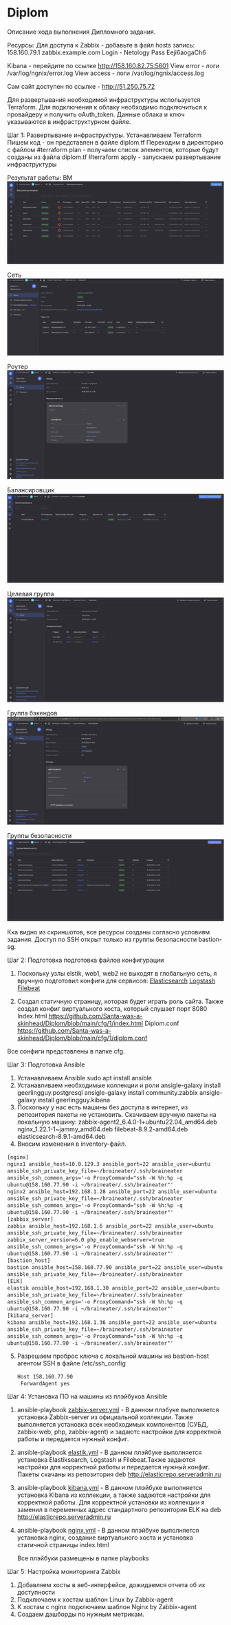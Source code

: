 
# Diplom
Описание хода выполнения Дипломного задания.

Ресурсы:
Для доступа к Zabbix - добавьте в файл hosts запись: 
158.160.79.1    zabbix.example.com 
Login - Netology 
Pass Eeji6aogaCh6

Kibana - перейдите по ссылке http://158.160.82.75:5601
View error - логи /var/log/ngnix/error.log
View access - логи /var/log/ngnix/access.log

Сам сайт доступен по ссылке - http://51.250.75.72

Для развертывания необходимой инфраструктуры используется Terraform.
Для подключения к облаку необходимо подключиться к провайдеру и получить oAuth_token. Данные облака и ключ указываются в инфраструктурном файле.

Шаг 1: Развертывание инфраструктуры.
Устанавливаем Terraform
Пишем код - он представлен в файле diplom.tf
Переходим в директорию с файлом
#terraform plan - получаем список элементов, которые будут созданы из файла diplom.tf
#terraform apply - запускаем развертывание инфраструктуры

Результат работы:
ВМ
![ВМ](https://github.com/Santa-was-a-skinhead/Diplom/blob/main/img/vm.png)

Сеть
![](https://github.com/Santa-was-a-skinhead/Diplom/blob/main/img/net.png)

Роутер
![](https://github.com/Santa-was-a-skinhead/Diplom/blob/main/img/router.png)

Балансировщик
![](https://github.com/Santa-was-a-skinhead/Diplom/blob/main/img/balans.png)

Целевая группа
![](https://github.com/Santa-was-a-skinhead/Diplom/blob/main/img/target.png)

Группа бэкендов
![](https://github.com/Santa-was-a-skinhead/Diplom/blob/main/img/back.png)

Группы безопасности
![](https://github.com/Santa-was-a-skinhead/Diplom/blob/main/img/sec.png)

Кка видно из скриншотов, все ресурсы созданы согласно условиям задания. Доступ по SSH открыт только из группы безопасности bastion-sg.


Шаг 2: Подготовка подготовка файлов конфигурации

1. Поскольку узлы elstik, web1, web2 не выходят в глобальную сеть, я вручную подготовил конфиги для сервисов:
   [Elasticsearch](https://github.com/Santa-was-a-skinhead/Diplom/blob/main/cfg/1/elasticsearch.yml)
   [Logstash](https://github.com/Santa-was-a-skinhead/Diplom/blob/main/cfg/1/logstash.conf)
   [Filebeat](https://github.com/Santa-was-a-skinhead/Diplom/blob/main/cfg/1/filebeat.yml)

3. Создал статичную страницу, которая будет играть роль сайта. Также создал конфиг виртуального хоста, который слушает порт 8080
Index.html https://github.com/Santa-was-a-skinhead/Diplom/blob/main/cfg/1/index.html
Diplom.conf https://github.com/Santa-was-a-skinhead/Diplom/blob/main/cfg/1/diplom.conf

Все сонфиги представлены в папке cfg.

Шаг 3: Подготовка Ansible

1. Устанавливаем Ansible
   sudo apt install ansible
2. Устанавливаем необходимые коллекции и роли
   ansigle-galaxy install geerlingguy.postgresql
   ansigle-galaxy install community.zabbix
   ansigle-galaxy install geerlingguy.kibana
3. Поскольку у нас есть машины без доступа в интернет, из репозитория пакеты не установить. Скачиваем вручную пакеты на локальную машину:
   zabbix-agent2_6.4.0-1+ubuntu22.04_amd64.deb
   nginx_1.22.1-1~jammy_amd64.deb
   filebeat-8.9.2-amd64.deb
   elasticsearch-8.9.1-amd64.deb
4. Вносим изменения в inventory-файл.
```
[nginx]
nginx1 ansible_host=10.0.129.3 ansible_port=22 ansible_user=ubuntu ansible_ssh_private_key_file=~/braineater/.ssh/braineater ansible_ssh_common_args='-o ProxyCommand="ssh -W %h:%p -q ubuntu@158.160.77.90 -i ~/braineater/.ssh/braineater"'
nginx2 ansible_host=192.168.1.28 ansible_port=22 ansible_user=ubuntu ansible_ssh_private_key_file=~/braineater/.ssh/braineater ansible_ssh_common_args='-o ProxyCommand="ssh -W %h:%p -q ubuntu@158.160.77.90 -i ~/braineater/.ssh/braineater"'
[zabbix_server]
zabbix ansible_host=192.168.1.6 ansible_port=22 ansible_user=ubuntu ansible_ssh_private_key_file=~/braineater/.ssh/braineater zabbix_server_version=6.0 php_enable_webserver=true ansible_ssh_common_args='-o ProxyCommand="ssh -W %h:%p -q ubuntu@158.160.77.90 -i ~/braineater/.ssh/braineater"'
[bastion_host]
bastion ansible_host=158.160.77.90 ansible_port=22 ansible_user=ubuntu ansible_ssh_private_key_file=~/braineater/.ssh/braineater
[ELK]
elastik ansible_host=192.168.1.30 ansible_port=22 ansible_user=ubuntu ansible_ssh_private_key_file=~/braineater/.ssh/braineater ansible_ssh_common_args='-o ProxyCommand="ssh -W %h:%p -q ubuntu@158.160.77.90 -i ~/braineater/.ssh/braineater"'
[kibana_server]
kibana ansible_host=192.168.1.36 ansible_port=22 ansible_user=ubuntu ansible_ssh_private_key_file=~/braineater/.ssh/braineater ansible_ssh_common_args='-o ProxyCommand="ssh -W %h:%p -q ubuntu@158.160.77.90 -i ~/braineater/.ssh/braineater"'
```
5. Разрешаем проброс ключа с локальной машины на bastion-host агентом SSH в файле /etc/ssh_config
   ```
   Host 158.160.77.90
    ForwardAgent yes
   ```
Шаг 4: Установка ПО на машины из плэйбуков Ansible
1. ansible-playbook [zabbix-server.yml](https://github.com/Santa-was-a-skinhead/Diplom/blob/main/playbooks/zabbix-server.yml) - В данном плэбуке выполняется установка Zabbix-server из официальной коллекции. Также выполняется установка всех необходимых компонентов (СУБД, zabbix-web, php, zabbix-agent) и задаютс настройки для корректной работы и передается нужный конфиг.
2. ansible-playbook [elastik.yml](https://github.com/Santa-was-a-skinhead/Diplom/blob/main/playbooks/elastik.yml) - В данном плэйбуке выполняется установка Elastiksearch, Logstash и Filebeat.Также задаются настройки для корректной работы и передается нужный конфиг. Пакеты скачаны из репозитория deb http://elasticrepo.serveradmin.ru
3. ansible-playbook [kibana.yml](https://github.com/Santa-was-a-skinhead/Diplom/blob/main/playbooks/kibana.yaml)  - В данном плэйбуке выполняется установка Kibana из коллекции, а также задаются настройки для корректной работы. Для корректной установки из коллекции я заменил в переменных адрес стандартного репозитория ELK на deb http://elasticrepo.serveradmin.ru
4. ansible-playbook [nginx.yml](https://github.com/Santa-was-a-skinhead/Diplom/blob/main/playbooks/nginx.yml) - В данном плэйбуке выполняется установка nginx, создание виртуального хоста и установка статичной страницы index.html

   Все плэйбуки размещены в папке playbooks

Шаг 5: Настройка мониторинга Zabbix
1. Добавляем хосты в веб-интерфейсе, дожидаемся отчета об их доступности
2. Подключаем к хостам шаблон Linux by Zabbix-agent
3. К хостам с nginx подключаем шаблон Nginx by Zabbix-agent
4. Создаем дэшборды по нужным метрикам.

   
   
   
   
   





